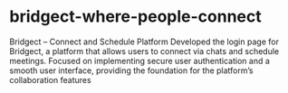 # bridgect-where-people-connect
Bridgect – Connect and Schedule Platform Developed the login page for Bridgect, a platform that allows users to connect via chats and schedule meetings. Focused on implementing secure user authentication and a smooth user interface, providing the foundation for the platform’s collaboration features
